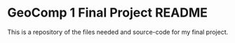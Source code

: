 # GeoComp 1 Final Project README

This is a repository of the files needed and source-code for my final project.

